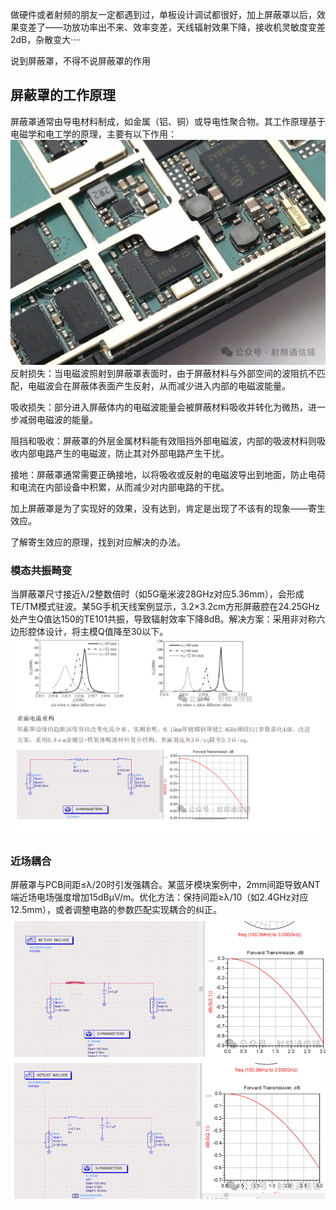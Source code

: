 做硬件或者射频的朋友一定都遇到过，单板设计调试都很好，加上屏蔽罩以后，效果变差了——功放功率出不来、效率变差，天线辐射效果下降，接收机灵敏度变差2dB，杂散变大····

说到屏蔽罩，不得不说屏蔽罩的作用           

## 屏蔽罩的工作原理

屏蔽罩通常由导电材料制成，如金属（铝、铜）或导电性聚合物。其工作原理基于电磁学和电工学的原理，主要有以下作用：
![](https://raw.githubusercontent.com/LeroyK111/pictureBed/master/20250327215648.png)
反射损失：当电磁波照射到屏蔽罩表面时，由于屏蔽材料与外部空间的波阻抗不匹配，电磁波会在屏蔽体表面产生反射，从而减少进入内部的电磁波能量。

吸收损失：部分进入屏蔽体内的电磁波能量会被屏蔽材料吸收并转化为微热，进一步减弱电磁波的能量。

阻挡和吸收：屏蔽罩的外层金属材料能有效阻挡外部电磁波，内部的吸波材料则吸收内部电路产生的电磁波，防止其对外部电路产生干扰。

接地：屏蔽罩通常需要正确接地，以将吸收或反射的电磁波导出到地面，防止电荷和电流在内部设备中积累，从而减少对内部电路的干扰。

加上屏蔽罩是为了实现好的效果，没有达到，肯定是出现了不该有的现象——寄生效应。

了解寄生效应的原理，找到对应解决的办法。

### 模态共振畸变          

当屏蔽罩尺寸接近λ/2整数倍时（如5G毫米波28GHz对应5.36mm），会形成TE/TM模式驻波。某5G手机天线案例显示，3.2×3.2cm方形屏蔽腔在24.25GHz处产生Q值达150的TE101共振，导致辐射效率下降8dB。解决方案：采用非对称六边形腔体设计，将主模Q值降至30以下。
![](https://raw.githubusercontent.com/LeroyK111/pictureBed/master/20250327215742.png)



### 近场耦合          

屏蔽罩与PCB间距≤λ/20时引发强耦合。某蓝牙模块案例中，2mm间距导致ANT端近场电场强度增加15dBμV/m。优化方法：保持间距≥λ/10（如2.4GHz对应12.5mm），或者调整电路的参数匹配实现耦合的纠正。
![](https://raw.githubusercontent.com/LeroyK111/pictureBed/master/20250327215811.png)


